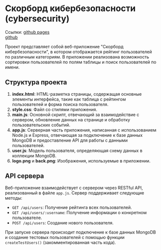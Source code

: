 # Скорборд кибербезопасности (cybersecurity)
Ссылки:
[github pages](https://dimkassin.github.io/cybersecurity)  
[github](https://github.com/dimkassin/cybersecurity)  

Проект представляет собой веб-приложение "Скорборд кибербезопасности", в котором отображается рейтинг пользователей по различным категориям. В приложении реализована возможность сортировки пользователей по полям таблицы и поиск пользователей по имени.

## Структура проекта

1. **index.html**: HTML-разметка страницы, содержащая основные элементы интерфейса, такие как таблица с рейтингом пользователей и форма поиска пользователя.
2. **style.css**: Файл со стилями приложения.
3. **main.js**: Основной скрипт, отвечающий за взаимодействие с сервером, обновление данных на странице и обработку пользовательских событий.
4. **app.js**: Серверная часть приложения, написанная с использованием Node.js и Express, отвечающая за подключение к базе данных MongoDB и предоставление API для работы с данными пользователей.
5. **user.js**: Модель пользователя, определяющая схему данных в коллекции MongoDB.
6. **logo.png** и **back.png**: Изображения, используемые в приложении.

## API сервера

Веб-приложение взаимодействует с сервером через RESTful API, реализованный в файле `app.js`. Сервер поддерживает следующие методы:

- `GET /api/users`: Получение рейтинга всех пользователей.
- `GET /api/users/:username`: Получение информации о конкретном пользователе.
- `POST /api/users`: Создание нового пользователя.

При запуске сервера происходит подключение к базе данных MongoDB и создание тестовых пользователей с помощью функции `createTestUsers()` (закомментированная часть кода).
